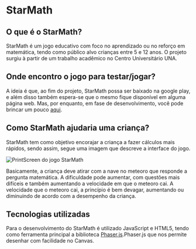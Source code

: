 # StarMath


## O que é o StarMath?
StarMath é um jogo educativo com foco no aprendizado ou no reforço em matemática, tendo como público alvo crianças entre 5 e 12 anos. O projeto surgiu à partir de um trabalho acadêmico no Centro Universitário UNA.

## Onde encontro o jogo para testar/jogar?
A ideia é que, ao fim do projeto, StarMath possa ser baixado na google play, e além disso também espera-se que o mesmo fique disponível em alguma página web. Mas, por enquanto, em fase de desenvolvimento, você pode brincar um pouco  [aqui](http://starmath.pe.hu/ "StarMath").

## Como StarMath ajudaria uma criança? 
StarMath tem como objetivo encorajar a criança a fazer cálculos mais rápidos, sendo assim, segue uma imagem que descreve a interface do jogo.

![PrintScreen do jogo StarMath](https://github.com/mateusduraes/starmath/blob/master/star_math.png "Printscreen do jogo StarMath")

Basicamente, a criança deve atirar com a nave no meteoro que responde a pergunta matemática. A dificuldade pode aumentar, com questões mais difíceis e também aumentando a velocidade em que o meteoro cai. A velocidade que o meteoro cai, a princípio é bem devagar, aumentando ou diminuindo de acordo com a desempenho da criança.

## Tecnologias utilizadas

Para o desenvolvimento do StarMath é utilizado JavaScript e HTML5, tendo como ferramenta principal a biblioteca [Phaser.js](http://phaser.io/ "Phaser").Phaser.js que nos permite desenhar com facilidade no Canvas.

